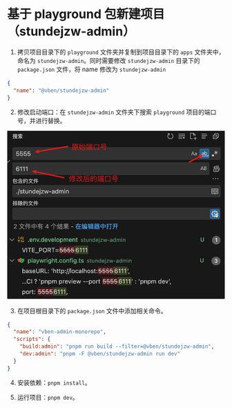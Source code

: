 # 基于 playground 包新建项目（stundejzw-admin）

1. 拷贝项目目录下的 `playground` 文件夹并复制到项目目录下的 `apps` 文件夹中，命名为 `stundejzw-admin`。同时需要修改 `stundejzw-admin` 目录下的 `package.json` 文件，将 name 修改为 `stundejzw-admin`

```json
{
  "name": "@vben/stundejzw-admin"
}
```

2. 修改启动端口：在 `stundejzw-admin` 文件夹下搜索 `playground` 项目的端口号，并进行替换。

![修改项目端口](./.imgs/change-port.png)

3. 在项目根目录下的 `package.json` 文件中添加相关命令。

```json
{
  "name": "vben-admin-monorepo",
  "scripts": {
    "build:admin": "pnpm run build --filter=@vben/stundejzw-admin",
    "dev:admin": "pnpm -F @vben/stundejzw-admin run dev"
  }
}
```

4. 安装依赖：`pnpm install`。

5. 运行项目：`pnpm dev`。
